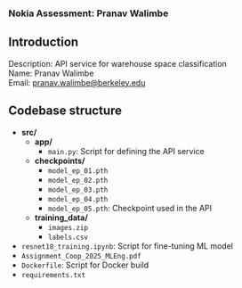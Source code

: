 ### Nokia Assessment: Pranav Walimbe

## Introduction
Description: API service for warehouse space classification <br>
Name: Pranav Walimbe <br>
Email: pranav.walimbe@berkeley.edu 

## Codebase structure 
- **src/**
  - **app/**
    - `main.py`: Script for defining the API service
  - **checkpoints/**
    - `model_ep_01.pth`
    - `model_ep_02.pth`
    - `model_ep_03.pth`
    - `model_ep_04.pth`
    - `model_ep_05.pth`: Checkpoint used in the API
  - **training_data/**
    - `images.zip`
    - `labels.csv`
- `resnet18_training.ipynb`: Script for fine-tuning ML model
- `Assignment_Coop_2025_MLEng.pdf`
- `Dockerfile`: Script for Docker build
- `requirements.txt`




